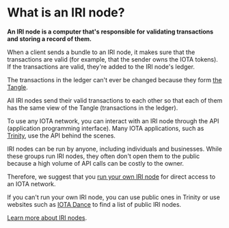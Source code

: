 # What is an IRI node?

**An IRI node is a computer that's responsible for validating transactions and storing a record of them.**

When a client sends a bundle to an IRI node, it makes sure that the transactions are valid (for example, that the sender owns the IOTA tokens). If the transactions are valid, they're added to the IRI node's ledger.

The transactions in the ledger can't ever be changed because they form [the Tangle](introduction/what-is-the-tangle.md).

All IRI nodes send their valid transactions to each other so that each of them has the same view of the Tangle (transactions in the ledger).

To use any IOTA network, you can interact with an IRI node through the API (application programming interface). Many IOTA applications, such as [Trinity](root://trinity/introduction/overview.md), use the API behind the scenes.

IRI nodes can be run by anyone, including individuals and businesses. While these groups run IRI nodes, they often don't open them to the public because a high volume of API calls can be costly to the owner.

Therefore, we suggest that you [run your own IRI node](tutorials/run-your-own-iri-node.md) for direct access to an IOTA network.

If you can't run your own IRI node, you can use public ones in Trinity or use websites such as [IOTA Dance](https://iota.dance) to find a list of public IRI nodes.

[Learn more about IRI nodes](root://iri/0.1/introduction/overview.md).
